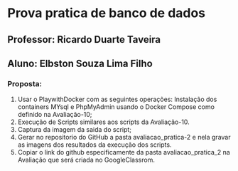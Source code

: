 # Prova pratica de banco de dados
## Professor: Ricardo Duarte Taveira
## Aluno: Elbston Souza Lima Filho
### Proposta: 
1) Usar o PlaywithDocker com as seguintes operações: 
Instalação dos containers MYsql e PhpMyAdmin usando  o Docker Compose como definido na Avaliação-10;
2) Execução de Scripts similares aos scripts da Avaliação-10. 
3) Captura da imagem da saida do script;
4) Gerar no repositorio do GitHub a pasta avaliacao_pratica-2 e nela gravar as imagens dos resultados da execução dos scripts.
5) Copiar o link do github especificamente da pasta avaliacao_pratica_2 na Avaliação que será criada no GoogleClassrom.
